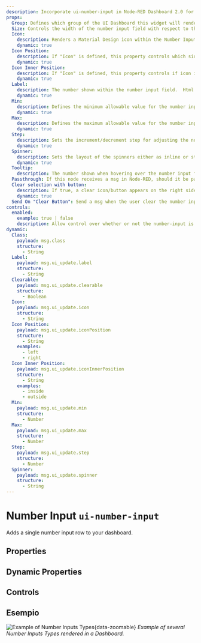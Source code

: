 ```yaml
---
description: Incorporate ui-number-input in Node-RED Dashboard 2.0 for customizable, user-driven data entry and feedback.
props:
  Group: Defines which group of the UI Dashboard this widget will render in.
  Size: Controls the width of the number input field with respect to the parent group. Maximum value is the width of the group.
  Icon:
    description: Renders a Material Design icon within the Number Input. There is no need to include the "mdi-" prefix.
    dynamic: true
  Icon Position:
    description: If "Icon" is defined, this property controls which side of the "Label" the icon will render on.
    dynamic: true
  Icon Inner Position:
    description: If "Icon" is defined, this property controls if icon is render inside or outside the number input box.
    dynamic: true
  Label:
    description: The number shown within the number input field.  Html content is allowed.
    dynamic: true
  Min:
    description: Defines the minimum allowable value for the number input field.
    dynamic: true
  Max:
    description: Defines the maximum allowable value for the number input field.
    dynamic: true
  Step:
    description: Sets the increment/decrement step for adjusting the number value in the input field.
    dynamic: true
  Spinner:
    description: Sets the layout of the spinners either as inline or stacked.
    dynamic: true
  Tooltip:
    description: The number shown when hovering over the number input field.
  Passthrough: If this node receives a msg in Node-RED, should it be passed through to the output as if a new value was inserted to the input?
  Clear selection with button:
    description: If true, a clear icon/button appears on the right side to clear the number input.
    dynamic: true
  Send On "Clear Button": Send a msg when the user clear the number input using the clear button, the "Clear Selection" button must be enabled.
controls:
  enabled:
    example: true | false
    description: Allow control over whether or not the number-input is enabled
dynamic:
  Class:
    payload: msg.class
    structure:
      - String
  Label:
    payload: msg.ui_update.label
    structure:
      - String
  Clearable:
    payload: msg.ui_update.clearable
    structure:
      - Boolean
  Icon:
    payload: msg.ui_update.icon
    structure:
      - String
  Icon Position:
    payload: msg.ui_update.iconPosition
    structure:
      - String
    examples:
      - left
      - right
  Icon Inner Position:
    payload: msg.ui_update.iconInnerPosition
    structure:
      - String
    examples:
      - inside
      - outside
  Min:
    payload: msg.ui_update.min
    structure:
      - Number
  Max:
    payload: msg.ui_update.max
    structure:
      - Number
  Step:
    payload: msg.ui_update.step
    structure:
      - Number
  Spinner:
    payload: msg.ui_update.spinner
    structure:
      - String
---
```


<script setup>
    import TryDemo from "./../../components/TryDemo.vue"
</script>

<TryDemo href="number-input">

# Number Input `ui-number-input`

</TryDemo>

Adds a single number input row to your dashboard.

## Properties

<PropsTable/>

## Dynamic Properties

<DynamicPropsTable/>

## Controls

<ControlsTable/>

## Esempio

![Example of Number Inputs Types](/images/node-examples/ui-number-input.png "Example of Number Inputs Types"){data-zoomable}
_Example of several Number Inputs Types rendered in a Dashboard._
